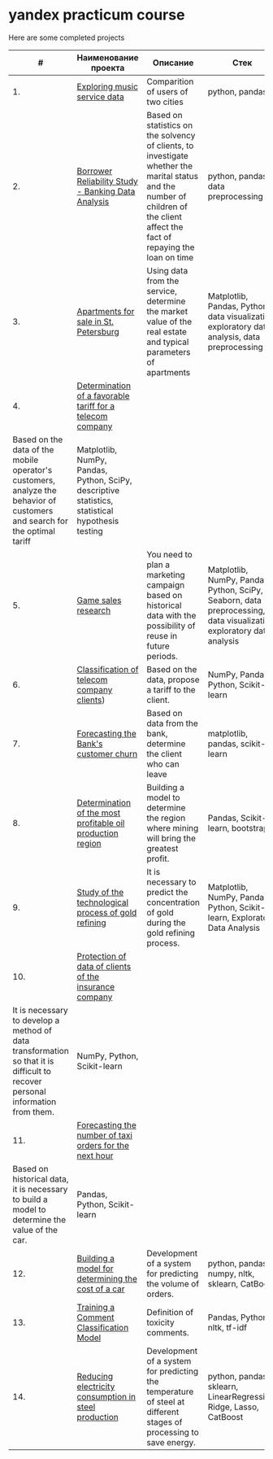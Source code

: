 # yandex practicum course

Here are some completed projects

| #    | Наименование проекта                | Описание                                                     | Стек                                                         |
| ---- | ------------------------------------------------------------ | ------------------------------------------------------------ | ------------------------------------------------------------ |
| 1.   | [Exploring music service data](https://github.com/VKokotova/ds-portfolio/tree/main/01-music_service_investigation) | Comparition of users of two cities| python, pandas       |
| 2.   | [Borrower Reliability Study - Banking Data Analysis](https://github.com/VKokotova/ds-portfolio/tree/main/02-research_reliaility_borrowes) | Based on statistics on the solvency of clients, to investigate whether the marital status and the number of children of the client affect the fact of repaying the loan on time | python, pandas, data preprocessing |
| 3.   | [Apartments for sale in St. Petersburg](https://github.com/VKokotova/ds-portfolio/tree/main/03-realty_research) | Using data from the service, determine the market value of the real estate and typical parameters of apartments             | Matplotlib, Pandas, Python, data visualization, exploratory data analysis, data preprocessing |
| 4.   | [Determination of a favorable tariff for a telecom company](https://github.com/VKokotova/ds-portfolio/tree/main/04-telecom-tariffes) | 
Based on the data of the mobile operator's customers, analyze the behavior of customers and search for the optimal tariff| Matplotlib, NumPy, Pandas, Python, SciPy, descriptive statistics, statistical hypothesis testing      |
| 5.   | [Game sales research](https://github.com/VKokotova/ds-portfolio/tree/main/05-games) | You need to plan a marketing campaign based on historical data with the possibility of reuse in future periods. | Matplotlib, NumPy, Pandas, Python, SciPy, Seaborn, data preprocessing, data visualization, exploratory data analysis |
| 6.   | [Classification of telecom company clients](https://github.com/VKokotova/ds-portfolio/tree/main/06-classify-tariffes)) | Based on the data, propose a tariff to the client.             | NumPy, Pandas, Python, Scikit-learn |
| 7.   | [Forecasting the Bank's customer churn](https://github.com/VKokotova/ds-portfolio/tree/main/07-churn-prediction) | Based on data from the bank, determine the client who can leave| matplotlib, pandas, scikit-learn       |
| 8.   | [Determination of the most profitable oil production region](https://github.com/VKokotova/ds-portfolio/tree/main/08-oil-location-selection) | Building a model to determine the region where mining will bring the greatest profit. | Pandas, Scikit-learn, bootstrap |
| 9.   | [Study of the technological process of gold refining](https://github.com/VKokotova/ds-portfolio/tree/main/09-recovery-of-gold-from-ore) | It is necessary to predict the concentration of gold during the gold refining process.             | Matplotlib, NumPy, Pandas, Python, Scikit-learn, Exploratory Data Analysis |
| 10.   | [Protection of data of clients of the insurance company](https://github.com/VKokotova/ds-portfolio/tree/main/10-protection-personal-data) | 
It is necessary to develop a method of data transformation so that it is difficult to recover personal information from them.| NumPy, Python, Scikit-learn      |
| 11.   | [Forecasting the number of taxi orders for the next hour](https://github.com/VKokotova/ds-portfolio/tree/main/11-prediction-car-prices) | 
Based on historical data, it is necessary to build a model to determine the value of the car. | Pandas, Python, Scikit-learn |
| 12.   | [Building a model for determining the cost of a car](https://github.com/VKokotova/ds-portfolio/tree/main/12-predicition-taxi-orders) | Development of a system for predicting the volume of orders.             | python, pandas, numpy, nltk, sklearn, CatBoost |
| 13.   | [Training a Comment Classification Model](https://github.com/VKokotova/ds-portfolio/tree/main/13-toxic-comments) | Definition of toxicity comments. | Pandas, Python, nltk, tf-idf |
| 14.   | [Reducing electricity consumption in steel production](https://github.com/VKokotova/ds-portfolio/tree/main/14-final-project) | Development of a system for predicting the temperature of steel at different stages of processing to save energy.             | python, pandas, sklearn, LinearRegression, Ridge, Lasso, CatBoost |	
